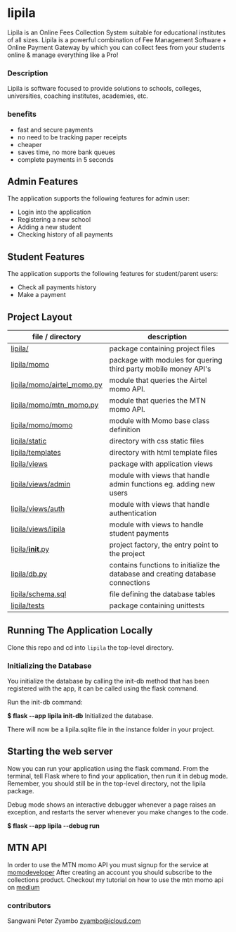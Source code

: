 # lipila
Lipila is an Online Fees Collection System suitable for educational institutes of all sizes. Lipila is a powerful combination of Fee Management Software + Online Payment Gateway by which you can collect fees from your students online & manage everything like a Pro!

### Description 
Lipila is software focused to provide solutions to schools, colleges, universities, coaching institutes, academies, etc.

### benefits
- fast and secure payments
- no need to be tracking paper receipts
- cheaper
- saves time, no more bank queues
- complete payments in 5 seconds

## Admin Features
The application supports the following features for admin user:
- Login into the application
- Registering a new school
- Adding a new student
- Checking history of all payments

## Student Features
The application supports the following features for student/parent users:
- Check all payments history
- Make a payment

## Project Layout
|file / directory | description |
|-------------------------|----------------|
|[lipila/](./lipila)|package containing project files|
|[lipila/momo](./lipila/momo)|package with modules for quering third party mobile money API's|
|[lipila/momo/airtel_momo.py](./lipila/momo/airtel_momo.py)|module that queries the Airtel momo API.|
|[lipila/momo/mtn_momo.py](./lipila/momo/mtn_momo.py)|module that queries the MTN momo API.|
|[lipila/momo/momo](./lipila/momo/momo)|module with Momo base class definition|
|[lipila/static](./lipila/static)|directory with css static files|
|[lipila/templates](./lipila/templates)|directory with html template files|
|[lipila/views](./lipila/views)|package with application views|
|[lipila/views/admin](./lipila/views/admin)|module with views that handle admin functions eg. adding new users|
|[lipila/views/auth](./lipila/views/auth)|module with views that handle authentication|
|[lipila/views/lipila](./lipila/views/lipila)|module with views to handle student payments|
|[lipila/__init__.py](./lipila/__init__.py)| project factory, the entry point to the project|
|[lipila/db.py](./lipila/db.py)| contains functions to initialize the database and creating database connections|
|[lipila/schema.sql](./lipila/schema-pro.sql)| file defining the database tables|
|[lipila/tests](./lipila/tests)| package containing unittests|

## Running The Application Locally
Clone this repo and cd into `lipila` the top-level directory.

### Initializing the Database
You initialize the database by calling the init-db method that has been registered with the app, it can be called using the flask command.

Run the init-db command:

**$ flask --app lipila init-db**
Initialized the database.

There will now be a lipila.sqlite file in the instance folder in your project.

## Starting the web server
Now you can run your application using the flask command. From the terminal, tell Flask where to find your application, then run it in debug mode. Remember, you should still be in the top-level directory, not the lipila package.

Debug mode shows an interactive debugger whenever a page raises an exception, and restarts the server whenever you make changes to the code.

**$ flask --app lipila --debug run**

## MTN API
In order to use the MTN momo API you must signup for the service at [momodeveloper](https://momodeveloper.mtn.com)
After creating an account you should subscribe to the collections product.
Checkout my tutorial on how to use the mtn momo api on [medium]()

### contributors
Sangwani Peter Zyambo zyambo@icloud.com
